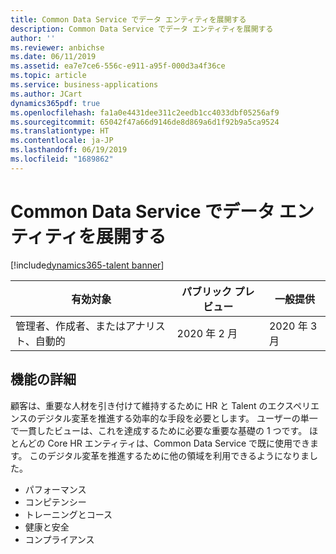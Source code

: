 ```yaml
---
title: Common Data Service でデータ エンティティを展開する
description: Common Data Service でデータ エンティティを展開する
author: ''
ms.reviewer: anbichse
ms.date: 06/11/2019
ms.assetid: ea7e7ce6-556c-e911-a95f-000d3a4f36ce
ms.topic: article
ms.service: business-applications
ms.author: JCart
dynamics365pdf: true
ms.openlocfilehash: fa1a0e4431dee311c2eedb1cc4033dbf05256af9
ms.sourcegitcommit: 65042f47a66d9146de8d869a6d1f92b9a5ca9524
ms.translationtype: HT
ms.contentlocale: ja-JP
ms.lasthandoff: 06/19/2019
ms.locfileid: "1689862"
---
```

# <a name="expand-data-entities-in-common-data-service"></a>Common Data Service でデータ エンティティを展開する
[!include[dynamics365-talent banner](../includes/dynamics365-talent.md)]

| 有効対象    |  パブリック プレビュー | 一般提供 | 
| ---------- | ---------- |---------- |
|管理者、作成者、またはアナリスト、自動的|2020 年 2 月| 2020 年 3 月|






## <a name="feature-details"></a>機能の詳細
<!--feature detail start -->
顧客は、重要な人材を引き付けて維持するために HR と Talent のエクスペリエンスのデジタル変革を推進する効率的な手段を必要とします。 ユーザーの単一で一貫したビューは、これを達成するために必要な重要な基礎の 1 つです。 ほとんどの Core HR エンティティは、Common Data Service で既に使用できます。 このデジタル変革を推進するために他の領域を利用できるようになりました。

- パフォーマンス
- コンピテンシー
- トレーニングとコース
- 健康と安全
- コンプライアンス
<!--feature detail end -->










